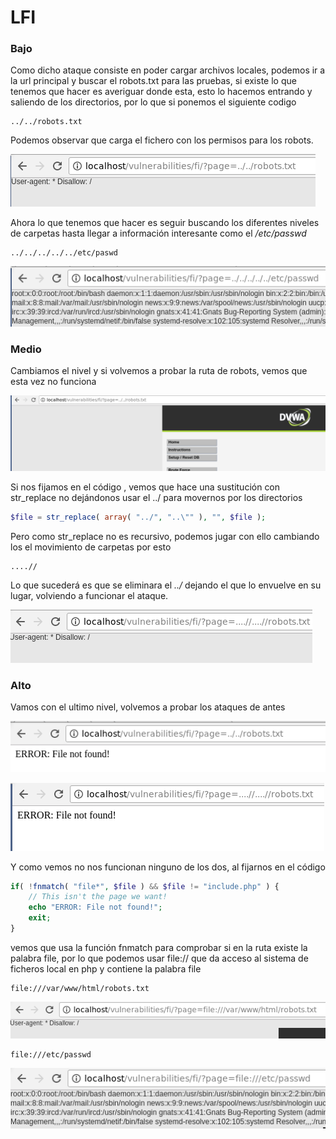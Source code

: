 # LFI

### Bajo

Como dicho ataque consiste en poder cargar archivos locales, podemos ir a la url principal y buscar el robots.txt para las pruebas, si existe lo que tenemos que hacer es averiguar donde esta, esto lo hacemos entrando y saliendo de los directorios, por lo que si ponemos el siguiente codigo

```
../../robots.txt
```

Podemos observar que carga el fichero con los permisos para los robots.

![](<../.gitbook/assets/4 (10).png>)

Ahora lo que tenemos que hacer es seguir buscando los diferentes niveles de carpetas hasta llegar a información interesante como el _/etc/passwd_

```
../../../../../etc/paswd
```

![](<../.gitbook/assets/5 (5).png>)

### Medio

Cambiamos el nivel y si volvemos a probar la ruta de robots, vemos que esta vez no funciona

![](<../.gitbook/assets/1 (11).png>)

Si nos fijamos en el código , vemos que hace una sustitución con str\_replace no dejándonos usar el ../ para movernos por los directorios

```php
$file = str_replace( array( "../", "..\"" ), "", $file );
```

Pero como str\_replace no es recursivo, podemos jugar con ello cambiando los el movimiento de carpetas por esto

```
....//
```

Lo que sucederá es que se eliminara el _../_ dejando el que lo envuelve en su lugar, volviendo a funcionar el ataque.

![](<../.gitbook/assets/2 (21).png>)

### Alto <a href="#lfihigh" id="lfihigh"></a>

Vamos con el ultimo nivel, volvemos a probar los ataques de antes

![](<../.gitbook/assets/1 (8).png>)

![](<../.gitbook/assets/2 (17).png>)

Y como vemos no nos funcionan ninguno de los dos, al fijarnos en el código

```php
if( !fnmatch( "file*", $file ) && $file != "include.php" ) {
    // This isn't the page we want!
    echo "ERROR: File not found!";
    exit;
}
```

vemos que usa la función fnmatch para comprobar si en la ruta existe la palabra file, por lo que podemos usar file:// que da acceso al sistema de ficheros local en php y contiene la palabra file

```
file:///var/www/html/robots.txt
```

![](<../.gitbook/assets/3 (10).png>)

```
file:///etc/passwd
```

![](<../.gitbook/assets/4 (11).png>)

## &#x20;<a href="#rfi" id="rfi"></a>
